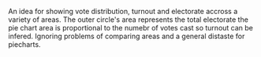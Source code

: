 An idea for showing vote distribution, turnout and electorate accross a variety of areas. 
The outer circle's area represents the total electorate the pie chart area is proportional to the numebr of votes cast so turnout can be infered. Ignoring problems of comparing areas and a general distaste for piecharts.